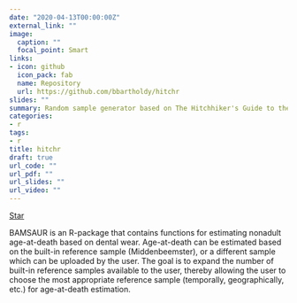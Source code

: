 ```yaml
---
date: "2020-04-13T00:00:00Z"
external_link: ""
image:
  caption: ""
  focal_point: Smart
links:
- icon: github
  icon_pack: fab
  name: Repository
  url: https://github.com/bbartholdy/hitchr
slides: ""
summary: Random sample generator based on The Hitchhiker's Guide to the Galaxy.
categories:
- r
tags:
- r
title: hitchr
draft: true
url_code: ""
url_pdf: ""
url_slides: ""
url_video: ""
---
```


<span style="text-shadow: none;"><a class="github-button" href="https://github.com/bbartholdy/BAMSAUR" data-icon="octicon-star" data-size="large" data-show-count="true" aria-label="Star this on GitHub">Star</a><script async defer src="https://buttons.github.io/buttons.js"></script></span>

BAMSAUR is an R-package that contains functions for estimating nonadult age-at-death based on dental wear. Age-at-death can be estimated based on the built-in reference sample (Middenbeemster), or a different sample which can be uploaded by the user. The goal is to expand the number of built-in reference samples available to the user, thereby allowing the user to choose the most appropriate reference sample (temporally, geographically, etc.) for age-at-death estimation.